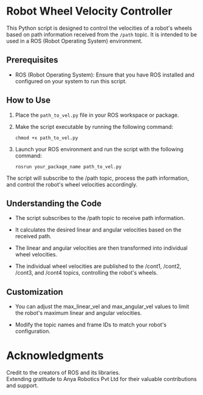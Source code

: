# Robot Wheel Velocity Controller

This Python script is designed to control the velocities of a robot's wheels based on path information received from the `/path` topic. It is intended to be used in a ROS (Robot Operating System) environment.

## Prerequisites

- ROS (Robot Operating System): Ensure that you have ROS installed and configured on your system to run this script.

## How to Use

1. Place the `path_to_vel.py` file in your ROS workspace or package.

2. Make the script executable by running the following command:

   ```shell
   chmod +x path_to_vel.py
   ```
3. Launch your ROS environment and run the script with the following command:

   ```shell
   rosrun your_package_name path_to_vel.py
   ```

The script will subscribe to the /path topic, process the path information, and control the robot's wheel velocities accordingly.

## Understanding the Code
- The script subscribes to the /path topic to receive path information.

- It calculates the desired linear and angular velocities based on the received path.

- The linear and angular velocities are then transformed into individual wheel velocities.

- The individual wheel velocities are published to the /cont1, /cont2, /cont3, and /cont4 topics, controlling the robot's wheels.

## Customization
- You can adjust the max_linear_vel and max_angular_vel values to limit the robot's maximum linear and angular velocities.

- Modify the topic names and frame IDs to match your robot's configuration.

# Acknowledgments
Credit to the creators of ROS and its libraries.   
Extending gratitude to Anya Robotics Pvt Ltd for their valuable contributions and support.

